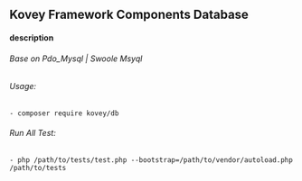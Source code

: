 ## Kovey Framework Components Database
#### description
###### Base on Pdo_Mysql | Swoole Msyql
###### Usage:
    - composer require kovey/db
###### Run All Test:
    - php /path/to/tests/test.php --bootstrap=/path/to/vendor/autoload.php /path/to/tests

